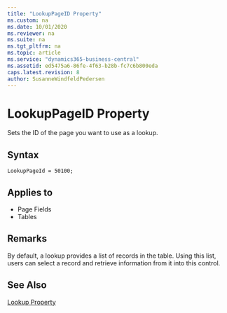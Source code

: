 ```yaml
---
title: "LookupPageID Property"
ms.custom: na
ms.date: 10/01/2020
ms.reviewer: na
ms.suite: na
ms.tgt_pltfrm: na
ms.topic: article
ms.service: "dynamics365-business-central"
ms.assetid: ed5475a6-86fe-4f63-b28b-fc7c6b800eda
caps.latest.revision: 8
author: SusanneWindfeldPedersen
---
```


# LookupPageID Property

Sets the ID of the page you want to use as a lookup.  

## Syntax

```AL
LookupPageId = 50100;
```
 
## Applies to  
  
- Page Fields  
- Tables  

## Remarks

By default, a lookup provides a list of records in the table. Using this list, users can select a record and retrieve information from it into this control.

## See Also

[Lookup Property](devenv-lookup-property.md)